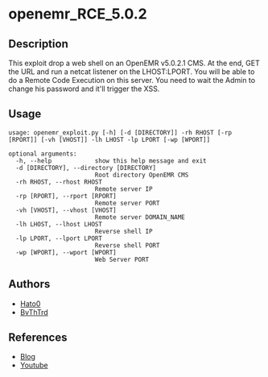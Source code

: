 # openemr_RCE_5.0.2
## Description
This exploit drop a web shell on an OpenEMR v5.0.2.1 CMS. At the end, GET the URL and run a netcat listener on the LHOST:LPORT. You will be able to do a Remote
Code Execution on this server.
You need to wait the Admin to change his password and it'll trigger the XSS.

## Usage
```
usage: openemr_exploit.py [-h] [-d [DIRECTORY]] -rh RHOST [-rp [RPORT]] [-vh [VHOST]] -lh LHOST -lp LPORT [-wp [WPORT]]

optional arguments:
  -h, --help            show this help message and exit
  -d [DIRECTORY], --directory [DIRECTORY]
                        Root directory OpenEMR CMS
  -rh RHOST, --rhost RHOST
                        Remote server IP
  -rp [RPORT], --rport [RPORT]
                        Remote server PORT
  -vh [VHOST], --vhost [VHOST]
                        Remote server DOMAIN_NAME
  -lh LHOST, --lhost LHOST
                        Reverse shell IP
  -lp LPORT, --lport LPORT
                        Reverse shell PORT
  -wp [WPORT], --wport [WPORT]
                        Web Server PORT
```                        

## Authors
+ [Hato0](https://github.com/Hato0)
+ [BvThTrd](https://github.com/BvThTrd)

## References

+ [Blog](https://blog.sonarsource.com/openemr-5-0-2-1-command-injection-vulnerability?utm_medium=cpc&utm_source=twitter&utm_campaign=openemr&utm_term=security&utm_content=tofu)
+ [Youtube](https://www.youtube.com/watch?v=H8VWNwWgYJo&feature=emb_logo)
